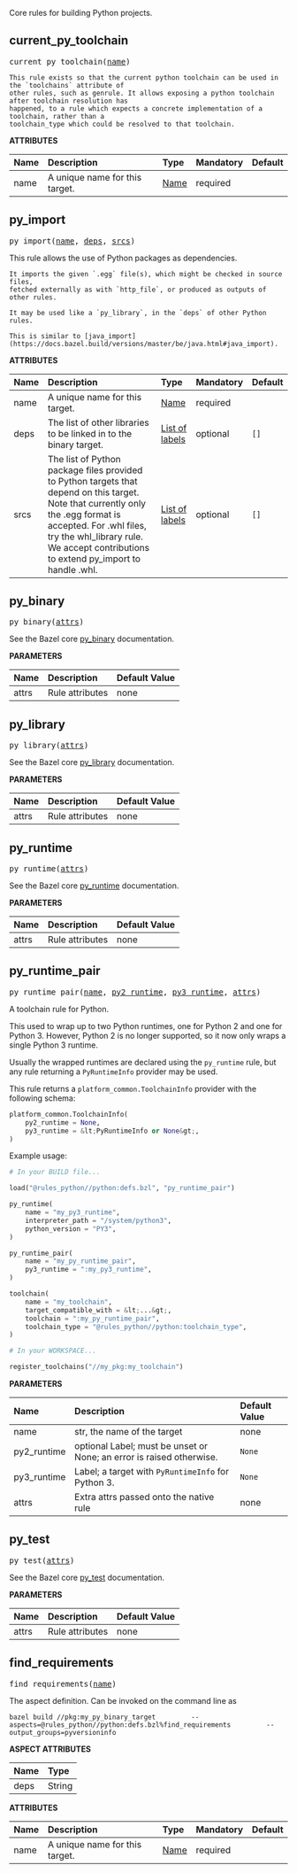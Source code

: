 <!-- Generated with Stardoc: http://skydoc.bazel.build -->


Core rules for building Python projects.


<a id="current_py_toolchain"></a>

## current_py_toolchain

<pre>
current_py_toolchain(<a href="#current_py_toolchain-name">name</a>)
</pre>


    This rule exists so that the current python toolchain can be used in the `toolchains` attribute of
    other rules, such as genrule. It allows exposing a python toolchain after toolchain resolution has
    happened, to a rule which expects a concrete implementation of a toolchain, rather than a
    toolchain_type which could be resolved to that toolchain.
    

**ATTRIBUTES**


| Name  | Description | Type | Mandatory | Default |
| :------------- | :------------- | :------------- | :------------- | :------------- |
| <a id="current_py_toolchain-name"></a>name |  A unique name for this target.   | <a href="https://bazel.build/concepts/labels#target-names">Name</a> | required |  |


<a id="py_import"></a>

## py_import

<pre>
py_import(<a href="#py_import-name">name</a>, <a href="#py_import-deps">deps</a>, <a href="#py_import-srcs">srcs</a>)
</pre>

This rule allows the use of Python packages as dependencies.

    It imports the given `.egg` file(s), which might be checked in source files,
    fetched externally as with `http_file`, or produced as outputs of other rules.

    It may be used like a `py_library`, in the `deps` of other Python rules.

    This is similar to [java_import](https://docs.bazel.build/versions/master/be/java.html#java_import).
    

**ATTRIBUTES**


| Name  | Description | Type | Mandatory | Default |
| :------------- | :------------- | :------------- | :------------- | :------------- |
| <a id="py_import-name"></a>name |  A unique name for this target.   | <a href="https://bazel.build/concepts/labels#target-names">Name</a> | required |  |
| <a id="py_import-deps"></a>deps |  The list of other libraries to be linked in to the binary target.   | <a href="https://bazel.build/concepts/labels">List of labels</a> | optional | <code>[]</code> |
| <a id="py_import-srcs"></a>srcs |  The list of Python package files provided to Python targets that depend on this target. Note that currently only the .egg format is accepted. For .whl files, try the whl_library rule. We accept contributions to extend py_import to handle .whl.   | <a href="https://bazel.build/concepts/labels">List of labels</a> | optional | <code>[]</code> |


<a id="py_binary"></a>

## py_binary

<pre>
py_binary(<a href="#py_binary-attrs">attrs</a>)
</pre>

See the Bazel core [py_binary](https://docs.bazel.build/versions/master/be/python.html#py_binary) documentation.

**PARAMETERS**


| Name  | Description | Default Value |
| :------------- | :------------- | :------------- |
| <a id="py_binary-attrs"></a>attrs |  Rule attributes   |  none |


<a id="py_library"></a>

## py_library

<pre>
py_library(<a href="#py_library-attrs">attrs</a>)
</pre>

See the Bazel core [py_library](https://docs.bazel.build/versions/master/be/python.html#py_library) documentation.

**PARAMETERS**


| Name  | Description | Default Value |
| :------------- | :------------- | :------------- |
| <a id="py_library-attrs"></a>attrs |  Rule attributes   |  none |


<a id="py_runtime"></a>

## py_runtime

<pre>
py_runtime(<a href="#py_runtime-attrs">attrs</a>)
</pre>

See the Bazel core [py_runtime](https://docs.bazel.build/versions/master/be/python.html#py_runtime) documentation.

**PARAMETERS**


| Name  | Description | Default Value |
| :------------- | :------------- | :------------- |
| <a id="py_runtime-attrs"></a>attrs |  Rule attributes   |  none |


<a id="py_runtime_pair"></a>

## py_runtime_pair

<pre>
py_runtime_pair(<a href="#py_runtime_pair-name">name</a>, <a href="#py_runtime_pair-py2_runtime">py2_runtime</a>, <a href="#py_runtime_pair-py3_runtime">py3_runtime</a>, <a href="#py_runtime_pair-attrs">attrs</a>)
</pre>

A toolchain rule for Python.

This used to wrap up to two Python runtimes, one for Python 2 and one for Python 3.
However, Python 2 is no longer supported, so it now only wraps a single Python 3
runtime.

Usually the wrapped runtimes are declared using the `py_runtime` rule, but any
rule returning a `PyRuntimeInfo` provider may be used.

This rule returns a `platform_common.ToolchainInfo` provider with the following
schema:

```python
platform_common.ToolchainInfo(
    py2_runtime = None,
    py3_runtime = &lt;PyRuntimeInfo or None&gt;,
)
```

Example usage:

```python
# In your BUILD file...

load("@rules_python//python:defs.bzl", "py_runtime_pair")

py_runtime(
    name = "my_py3_runtime",
    interpreter_path = "/system/python3",
    python_version = "PY3",
)

py_runtime_pair(
    name = "my_py_runtime_pair",
    py3_runtime = ":my_py3_runtime",
)

toolchain(
    name = "my_toolchain",
    target_compatible_with = &lt;...&gt;,
    toolchain = ":my_py_runtime_pair",
    toolchain_type = "@rules_python//python:toolchain_type",
)
```

```python
# In your WORKSPACE...

register_toolchains("//my_pkg:my_toolchain")
```


**PARAMETERS**


| Name  | Description | Default Value |
| :------------- | :------------- | :------------- |
| <a id="py_runtime_pair-name"></a>name |  str, the name of the target   |  none |
| <a id="py_runtime_pair-py2_runtime"></a>py2_runtime |  optional Label; must be unset or None; an error is raised otherwise.   |  <code>None</code> |
| <a id="py_runtime_pair-py3_runtime"></a>py3_runtime |  Label; a target with <code>PyRuntimeInfo</code> for Python 3.   |  <code>None</code> |
| <a id="py_runtime_pair-attrs"></a>attrs |  Extra attrs passed onto the native rule   |  none |


<a id="py_test"></a>

## py_test

<pre>
py_test(<a href="#py_test-attrs">attrs</a>)
</pre>

See the Bazel core [py_test](https://docs.bazel.build/versions/master/be/python.html#py_test) documentation.

**PARAMETERS**


| Name  | Description | Default Value |
| :------------- | :------------- | :------------- |
| <a id="py_test-attrs"></a>attrs |  Rule attributes   |  none |


<a id="find_requirements"></a>

## find_requirements

<pre>
find_requirements(<a href="#find_requirements-name">name</a>)
</pre>

The aspect definition. Can be invoked on the command line as

    bazel build //pkg:my_py_binary_target         --aspects=@rules_python//python:defs.bzl%find_requirements         --output_groups=pyversioninfo


**ASPECT ATTRIBUTES**


| Name | Type |
| :------------- | :------------- |
| deps| String |


**ATTRIBUTES**


| Name  | Description | Type | Mandatory | Default |
| :------------- | :------------- | :------------- | :------------- | :------------- |
| <a id="find_requirements-name"></a>name |  A unique name for this target.   | <a href="https://bazel.build/concepts/labels#target-names">Name</a> | required |   |


